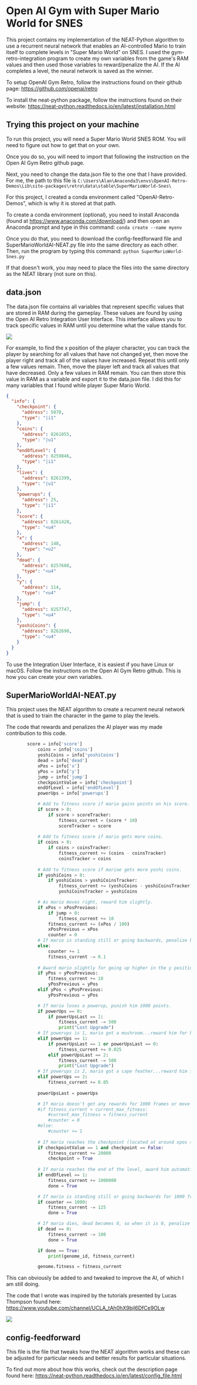 # Open AI Gym with Super Mario World for SNES

This project contains my implementation of the NEAT-Python algorithm to use a recurrent neural network that enables an AI-controlled Mario to train itself to complete levels in "Super Mario World" on SNES. I used the gym-retro-integration program to create my own variables from the game's RAM values and then used those variables to reward/penalize the AI. If the AI completes a level, the neural network is saved as the winner. 

To setup OpenAI Gym Retro, follow the instructions found on their github page: <https://github.com/openai/retro>

To install the neat-python package, follow the instructions found on their website: <https://neat-python.readthedocs.io/en/latest/installation.html>

## Trying this project on your machine

To run this project, you will need a Super Mario World SNES ROM. You will need to figure out how to get that on your own. 

Once you do so, you will need to import that following the instruction on the Open AI Gym Retro github page.

Next, you need to change the data.json file to the one that I have provided. For me, the path to this file is `C:\Users\Alan\Anaconda3\envs\OpenAI-Retro-Demos\Lib\site-packages\retro\data\stable\SuperMarioWorld-Snes\`

For this project, I created a conda environment called "OpenAI-Retro-Demos", which is why it is stored at that path.

To create a conda environment (optional), you need to install Anaconda (found at <https://www.anaconda.com/download/>) and then open an Anaconda prompt and type in this command:
`conda create --name myenv`

Once you do that, you need to download the config-feedforward file and SuperMarioWorldAI-NEAT.py file into the same directory as each other. Then, run the program by typing this command:
`python SuperMarioWorld-Snes.py`

If that doesn't work, you may need to place the files into the same directory as the NEAT library (not sure on this).

## data.json

The data.json file contains all variables that represent specific values that are stored in RAM during the gameplay. These values are found by using the Open AI Retro Integration User Interface. This interface allows you to track specific values in RAM until you determine what the value stands for.

![](gym-integration-UI.gif)

For example, to find the x position of the player character, you can track the player by searching for all values that have not changed yet, then move the player right and track all of the values have increased. Repeat this until only a few values remain. Then, move the player left and track all values that have decreased. Only a few values in RAM remain. You can then store this value in RAM as a variable and export it to the data.json file. I did this for many variables that I found while player Super Mario World.

```json
{
  "info": {
    "checkpoint": {
      "address": 5070,
      "type": "|i1"
    },
    "coins": {
      "address": 8261055,
      "type": "|u1"
    },
    "endOfLevel": {
      "address": 8259846,
      "type": "|i1"
    },
    "lives": {
      "address": 8261399,
      "type": "|u1"
    },
    "powerups": {
      "address": 25,
      "type": "|i1"
    },
    "score": {
      "address": 8261428,
      "type": "<u4"
    },
    "x": {
      "address": 148,
      "type": "<u2"
    },
    "dead": {
      "address": 8257688,
      "type": "<u4"
    },
    "y": {
      "address": 114,
      "type": "<u4"
    },
    "jump": {
      "address": 8257747,
      "type": "<u4"
    },
    "yoshiCoins": {
      "address": 8262690,
      "type": "<u4"
    }
  }
}
```

To use the Integration User Interface, it is easiest if you have Linux or macOS. Follow the instructions on the Open AI Gym Retro github. This is how you can create your own variables.

## SuperMarioWorldAI-NEAT.py

This project uses the NEAT algorithm to create a recurrent neural network that is used to train the character in the game to play the levels.

The code that rewards and penalizes the AI player was my made contribution to this code.

```python
	    score = info['score']
            coins = info['coins']
            yoshiCoins = info['yoshiCoins']
            dead = info['dead']
            xPos = info['x']
            yPos = info['y']
            jump = info['jump']
            checkpointValue = info['checkpoint']
            endOfLevel = info['endOfLevel']
            powerUps = info['powerups']

            # Add to fitness score if mario gains points on his score.
            if score > 0:
                if score > scoreTracker:
                    fitness_current = (score * 10)
                    scoreTracker = score
            
            # Add to fitness score if mario gets more coins.
            if coins > 0:
                if coins > coinsTracker:
                    fitness_current += (coins - coinsTracker)
                    coinsTracker = coins
        
            # Add to fitness score if marioe gets more yoshi coins.
            if yoshiCoins > 0:
                if yoshiCoins > yoshiCoinsTracker:
                    fitness_current += (yoshiCoins - yoshiCoinsTracker) * 10
                    yoshiCoinsTracker = yoshiCoins

            # As mario moves right, reward him slightly.
            if xPos > xPosPrevious:
                if jump > 0:
                    fitness_current += 10
                fitness_current += (xPos / 100)
                xPosPrevious = xPos
                counter = 0
            # If mario is standing still or going backwards, penalize him slightly.
            else: 
                counter += 1
                fitness_current -= 0.1                     
            
            # Award mario slightly for going up higher in the y position (y pos is inverted).
            if yPos < yPosPrevious:
                fitness_current += 10
                yPosPrevious = yPos
            elif yPos < yPosPrevious:
                yPosPrevious = yPos

            # If mario loses a powerup, punish him 1000 points.
            if powerUps == 0:
                if powerUpsLast == 1:
                    fitness_current -= 500
                    print("Lost Upgrade")
            # If powerups is 1, mario got a mushroom...reward him for keeping it.
            elif powerUps == 1:
                if powerUpsLast == 1 or powerUpsLast == 0:
                    fitness_current += 0.025       
                elif powerUpsLast == 2: 
                    fitness_current -= 500
                    print("Lost Upgrade")
            # If powerups is 2, mario got a cape feather...reward him for keeping it.
            elif powerUps == 2:
                fitness_current += 0.05
                
            powerUpsLast = powerUps

            # If mario doesn't get any rewards for 1000 frames or move forward, then he finishes.
            #if fitness_current > current_max_fitness: 
                #current_max_fitness = fitness_current
                #counter = 0
            #else:
                #counter += 1
                                  
            # If mario reaches the checkpoint (located at around xpos == 2425) then give him a huge bonus.           
            if checkpointValue == 1 and checkpoint == False:
                fitness_current += 20000
                checkpoint = True
           
            # If mario reaches the end of the level, award him automatic winner.
            if endOfLevel == 1:
                fitness_current += 1000000
                done = True

            # If mario is standing still or going backwards for 1000 frames, end his try.
            if counter == 1000:
                fitness_current -= 125
                done = True                

            # If mario dies, dead becomes 0, so when it is 0, penalize him and move on.
            if dead == 0:
                fitness_current -= 100
                done = True 

            if done == True:
                print(genome_id, fitness_current)

            genome.fitness = fitness_current
```

This can obviously be added to and tweaked to improve the AI, of which I am still doing.

The code that I wrote was inspired by the tutorials presented by Lucas Thompson found here:
<https://www.youtube.com/channel/UCLA_tAh0hX9bjl6DfCe9OLw>

![](OpenAI-Retro-SuperMarioWorld.gif)

## config-feedforward

This file is the file that tweaks how the NEAT algorithm works and these can be adjusted for particular needs and better results for particular situations.

To find out more about how this works, check out the description page found here: <https://neat-python.readthedocs.io/en/latest/config_file.html>
